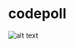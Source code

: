 # codepoll


![alt text](https://github.com/tchi-sama/codepoll/blob/master/assets/imgsforreadme/s1.png?raw=true)
